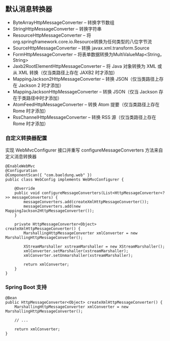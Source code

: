 ## 默认消息转换器

- ByteArrayHttpMessageConverter – 转换字节数组
- StringHttpMessageConverter – 转换字符串
- ResourceHttpMessageConverter – 将org.springframework.core.io.Resource转换为任何类型的八位字节流
- SourceHttpMessageConverter – 转换 javax.xml.transform.Source
- FormHttpMessageConverter – 将表单数据转换为MultiValueMap<String， String>
- Jaxb2RootElementHttpMessageConverter – 将 Java 对象转换为 XML 或从 XML 转换（仅当类路径上存在 JAXB2 时才添加）
- MappingJackson2HttpMessageConverter – 转换 JSON（仅当类路径上存在 Jackson 2 时才添加）
- MappingJacksonHttpMessageConverter – 转换 JSON（仅当 Jackson 存在于类路径中时才添加）
- AtomFeedHttpMessageConverter – 转换 Atom 提要（仅当类路径上存在 Rome 时才添加）
- RssChannelHttpMessageConverter – 转换 RSS 源（仅当类路径上存在 Rome 时才添加）


### 自定义转换器配置
实现 WebMvcConfigurer 接口并重写 configureMessageConverters 方法来自定义消息转换器

```
@EnableWebMvc
@Configuration
@ComponentScan({ "com.baeldung.web" })
public class WebConfig implements WebMvcConfigurer {

    @Override
    public void configureMessageConverters(List<HttpMessageConverter<?>> messageConverters) {
        messageConverters.add(createXmlHttpMessageConverter());
        messageConverters.add(new MappingJackson2HttpMessageConverter());
    }

    private HttpMessageConverter<Object> createXmlHttpMessageConverter() {
        MarshallingHttpMessageConverter xmlConverter = new MarshallingHttpMessageConverter();

        XStreamMarshaller xstreamMarshaller = new XStreamMarshaller();
        xmlConverter.setMarshaller(xstreamMarshaller);
        xmlConverter.setUnmarshaller(xstreamMarshaller);

        return xmlConverter;
    } 
}
```


### Spring Boot 支持
```
@Bean
public HttpMessageConverter<Object> createXmlHttpMessageConverter() {
    MarshallingHttpMessageConverter xmlConverter = new MarshallingHttpMessageConverter();

    // ...

    return xmlConverter;
}
```